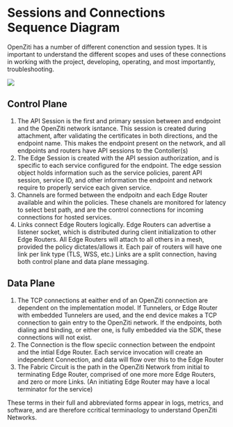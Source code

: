 # Sessions and Connections Sequence Diagram

OpenZiti has a number of different conenction and session types.  It is important to understand the different scopes and uses of these connections in working with the project, developing, operating, and most importantly, troubleshooting.

[![](https://mermaid.ink/img/pako:eNqdVDtrwzAQ_iuHpgTSoR49BEKSoRRKaDoVLUK6pKLyyZXPLSXkv1dS4hLnUZJOxqf77nv4rI3Q3qAoRYMfLZLGmVXroCpJbNkhvFq2sMSmsZ4aUGRg6olQc3qXJKlWga22tSKGqbMYH5O6dlar1NI_X84e4b5fmps1wrNvGcPx0RPylw_viZCDdw7DZWhxSnRUOhAV_YTPNC13dPNh4RRhLHKWCXfj8RkJJUwWD10gklIgHaRIkKsRPeO3kfWMXwdFMp3djL7R85VG8-g9JwzqKK-JSVuNw1t93zqp-Nekg1RmitUuDRi8TBfDRHC6zpllF1UJse3gZ8i6ckJ5uc6iijOoCxqS7GH_w_SSK_OQv8LIhF3bnuU0_B4udtugW8tiJCoMlbIm3gwbSQBS8BtWKEVcBmFwpVrHUkjaxlbVsl9-kxYlhxZHoq2N4u4iEeVKuea3OjeWfdgXtz_UjZHr)](https://mermaid-js.github.io/mermaid-live-editor/edit#pako:eNqdVDtrwzAQ_iuHpgTSoR49BEKSoRRKaDoVLUK6pKLyyZXPLSXkv1dS4hLnUZJOxqf77nv4rI3Q3qAoRYMfLZLGmVXroCpJbNkhvFq2sMSmsZ4aUGRg6olQc3qXJKlWga22tSKGqbMYH5O6dlar1NI_X84e4b5fmps1wrNvGcPx0RPylw_viZCDdw7DZWhxSnRUOhAV_YTPNC13dPNh4RRhLHKWCXfj8RkJJUwWD10gklIgHaRIkKsRPeO3kfWMXwdFMp3djL7R85VG8-g9JwzqKK-JSVuNw1t93zqp-Nekg1RmitUuDRi8TBfDRHC6zpllF1UJse3gZ8i6ckJ5uc6iijOoCxqS7GH_w_SSK_OQv8LIhF3bnuU0_B4udtugW8tiJCoMlbIm3gwbSQBS8BtWKEVcBmFwpVrHUkjaxlbVsl9-kxYlhxZHoq2N4u4iEeVKuea3OjeWfdgXtz_UjZHr)

## Control Plane
 1. The API Session is the first and primary session between and endpoint and the OpenZiti network isntance.  This session is created during attachment, after validating the certificates in both directions, and the endpoint name.  This makes the endpoint present on the network, and all endpoints and routers have API sessions to the Contoller(s)
2. The Edge Session is created with the API session authorization, and is specific to each service configured for the endpoint.  The edge session object holds information such as the service policies, parent API session, service ID, and other information the endpoint and network require to properly service each given service.
3. Channels are formed between the endpoitn and each Edge Router available and wihin the policies.  These chanels are monitored for latency to select best path, and are the control connections for incoming connections for hosted services.
4. Links connect Edge Routers logically.  Edge Routers can advertise a listener socket, which is distributed during client initialization to other Edge Routers.  All Edge Routers will attach to all others in a mesh, provided the policy dictates/allows it.  Each pair of routers will have one link per link type (TLS, WSS, etc.)  Links are a split connection, having both control plane and data plane messaging.

## Data Plane

  1. The TCP connections at eaither end of an OpenZiti connection are dependent on the implementation model.  If Tunnelers, or Edge Router with embedded Tunnelers are used, and the end device makes a TCP connection to gain entry to the OpenZiti network.  If the endpoints, both dialing and binding, or either one, is fully embedded via the SDK, these connections will not exist.
  2. The Connection is the flow speciic connection between the endpoint and the intial Edge Router.  Each service invocation will create an independent Connection, and data will flow over this to the Edge Router
  3. The Fabric Circuit is the path in the OpenZiti Network from initial to terminating Edge Router, comprised of one more more Edge Routers, and zero or more Links. (An initiating Edge Router may have a local terminator for the service) 

These terms in their full and abbreviated forms appear in logs, metrics, and software, and are therefore ccritical terminaology to understand OpenZiti Networks.